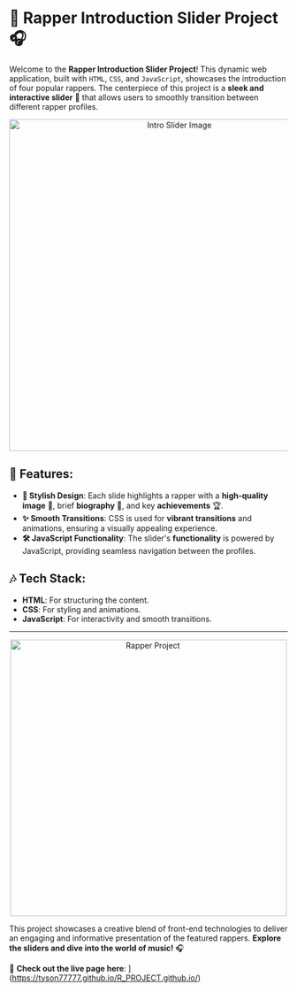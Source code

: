 # 🎤 **Rapper Introduction Slider Project** 🎧

Welcome to the **Rapper Introduction Slider Project**! This dynamic web application, built with `HTML`, `CSS`, and `JavaScript`, showcases the introduction of four popular rappers. The centerpiece of this project is a **sleek and interactive slider** 🎢 that allows users to smoothly transition between different rapper profiles.

<p align="center">
  <img src="https://github.com/user-attachments/assets/6f316fb7-a481-4894-a7e2-5fd951e34af0" alt="Intro Slider Image" width="600"/>
</p>

## 🌟 **Features**:

- **🎨 Stylish Design**: Each slide highlights a rapper with a **high-quality image** 📸, brief **biography** 📝, and key **achievements** 🏆.
- **✨ Smooth Transitions**: CSS is used for **vibrant transitions** and animations, ensuring a visually appealing experience.
- **🛠️ JavaScript Functionality**: The slider's **functionality** is powered by JavaScript, providing seamless navigation between the profiles.

## 🎶 **Tech Stack**:

- **HTML**: For structuring the content.
- **CSS**: For styling and animations.
- **JavaScript**: For interactivity and smooth transitions.

---

<p align="center">
  <img src="https://github.com/user-attachments/assets/23b94d2d-1115-4cb6-81c2-b4a8350de852" alt="Rapper Project" width="500"/>
</p>

This project showcases a creative blend of front-end technologies to deliver an engaging and informative presentation of the featured rappers. **Explore the sliders and dive into the world of music!** 🎧

🔗 **Check out the live page here**: ](https://tyson77777.github.io/R_PROJECT.github.io/)
